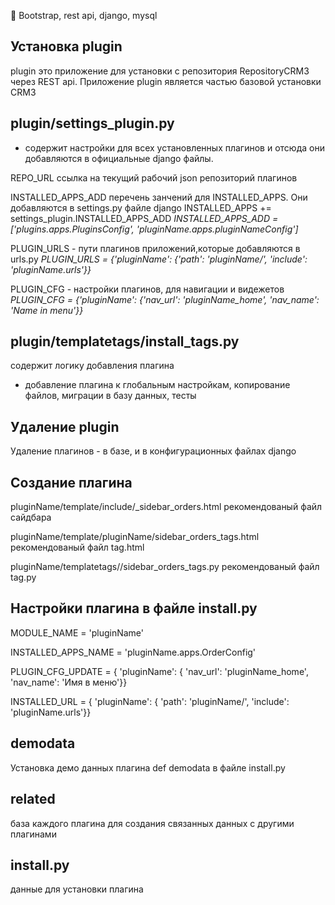 :twisted_rightwards_arrows: Bootstrap, rest api, django, mysql

Установка plugin
-
plugin это приложение для установки с репозитория RepositoryCRM3 через REST api. Приложение plugin является частью базовой установки CRM3

plugin/settings_plugin.py
-

- содержит настройки для всех установленных плагинов и отсюда они добавляются в официальные django файлы. 

REPO_URL ссылка на текущий рабочий json репозиторий плагинов

INSTALLED_APPS_ADD перечень занчений для INSTALLED_APPS. Они добавляются в settings.py файле django INSTALLED_APPS += settings_plugin.INSTALLED_APPS_ADD
_INSTALLED_APPS_ADD = ['plugins.apps.PluginsConfig', 'pluginName.apps.pluginNameConfig']_

PLUGIN_URLS - пути плагинов приложений,которые добавляются в urls.py
_PLUGIN_URLS = {'pluginName': {'path': 'pluginName/', 'include': 'pluginName.urls'}}_ 

PLUGIN_CFG - настройки плагинов, для навигации и видежетов
_PLUGIN_CFG = {'pluginName': {'nav_url': 'pluginName_home', 'nav_name': 'Name in menu'}}_

plugin/templatetags/install_tags.py
-
содержит логику добавления плагина
- добавление плагина к глобальным настройкам, копирование файлов, миграции в базу данных, тесты

Удаление plugin
-
Удаление плагинов - в базе, и в конфигурационных файлах django

Создание плагина
-
pluginName/template/include/_sidebar_orders.html 
рекомендованый файл сайдбара

pluginName/template/pluginName/sidebar_orders_tags.html 
рекомендованый файл tag.html

pluginName/templatetags//sidebar_orders_tags.py 
рекомендованый файл tag.py

Настройки плагина в файле install.py
-
MODULE_NAME = 'pluginName'

INSTALLED_APPS_NAME = 'pluginName.apps.OrderConfig'

PLUGIN_CFG_UPDATE = {
    'pluginName': {
        'nav_url': 'pluginName_home',
        'nav_name': 'Имя в меню'}}

INSTALLED_URL = {
    'pluginName': {
        'path': 'pluginName/',
        'include': 'pluginName.urls'}}
        
demodata
-

Установка демо данных плагина
def demodata в файле install.py


related
-
база каждого плагина для создания связанных данных с другими плагинами


install.py
-
данные для установки плагина
        